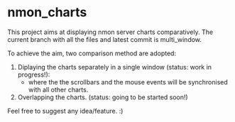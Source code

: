 # nmon_charts
This project aims at displaying nmon server charts comparatively.
The current branch with all the files and latest commit is multi_window.

To achieve the aim, two comparison method are adopted:
1. Diplaying the charts separately in a single window (status: work in progress!):
    - where the the scrollbars and the mouse events will be synchronised with all other charts.
2. Overlapping the charts. (status: going to be started soon!)


Feel free to suggest any idea/feature. :)
